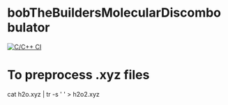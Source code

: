 # bobTheBuildersMolecularDiscombobulator
[![C/C++ CI](https://github.com/crispyman/bobTheBuildersMolecularDiscombobulator/actions/workflows/c-cpp.yml/badge.svg)](https://github.com/crispyman/bobTheBuildersMolecularDiscombobulator/actions/workflows/c-cpp.yml)
# To preprocess .xyz files
cat h2o.xyz | tr -s ' ' > h2o2.xyz
